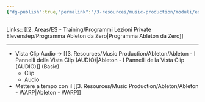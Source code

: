 ```yaml
---
{"dg-publish":true,"permalink":"/3-resources/music-production/moduli/editing-nella-clip-audio-modulo/"}
---
```


Links:: [[2. Areas/ES - Training/Programmi Lezioni Private Elevenstep/Programma Ableton da Zero\|Programma Ableton da Zero]]

---

- Vista Clip Audio → [[3. Resources/Music Production/Ableton/Ableton - I Pannelli della Vista Clip (AUDIO)\|Ableton - I Pannelli della Vista Clip (AUDIO)]] (Basic)
	- Clip
	- Audio
- Mettere a tempo con il [[3. Resources/Music Production/Ableton/Ableton - WARP\|Ableton - WARP]]


